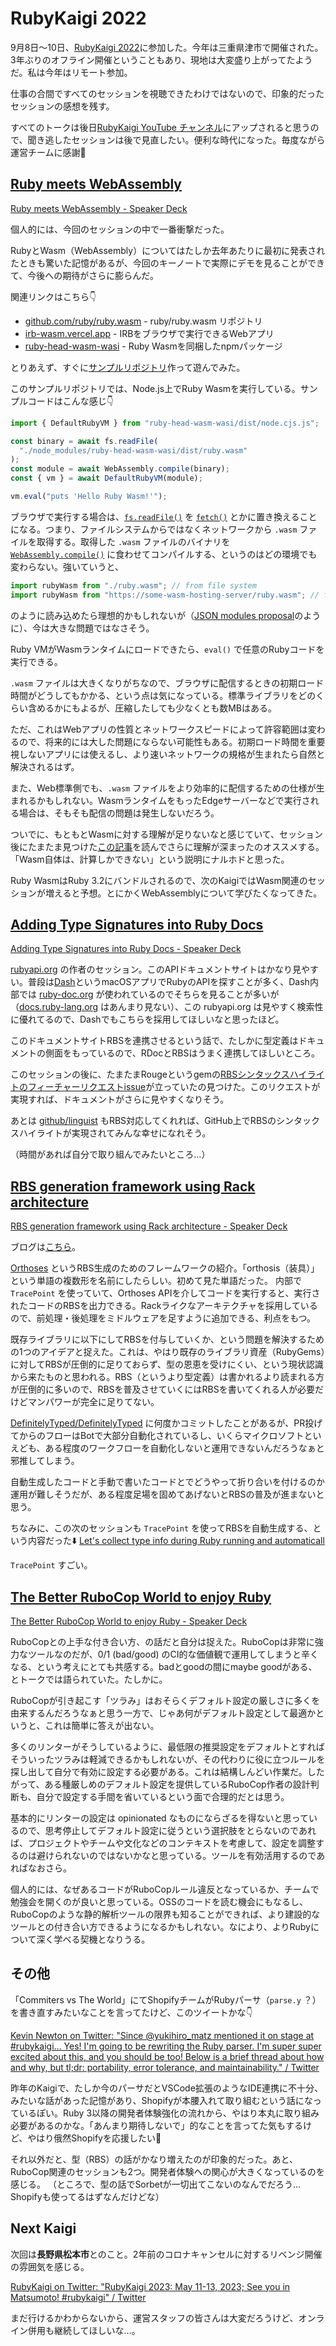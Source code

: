 # RubyKaigi 2022

9月8日〜10日、[RubyKaigi 2022](https://rubykaigi.org/2022/)に参加した。今年は三重県津市で開催された。
3年ぶりのオフライン開催ということもあり、現地は大変盛り上がってたようだ。私は今年はリモート参加。

仕事の合間ですべてのセッションを視聴できたわけではないので、印象的だったセッションの感想を残す。

すべてのトークは後日[RubyKaigi YouTube チャンネル](https://www.youtube.com/channel/UCBSg5zH-VFJ42BGQFk4VH2A)にアップされると思うので、聞き逃したセッションは後で見直したい。便利な時代になった。毎度ながら運営チームに感謝👏

## [Ruby meets WebAssembly](https://rubykaigi.org/2022/presentations/kateinoigakukun.html)

[Ruby meets WebAssembly - Speaker Deck](https://speakerdeck.com/player/fbfddfe5eccb4700a3ae600b814a9ce9)

個人的には、今回のセッションの中で一番衝撃だった。

RubyとWasm（WebAssembly）についてはたしか去年あたりに最初に発表されたときも驚いた記憶があるが、今回のキーノートで実際にデモを見ることができて、今後への期待がさらに膨らんだ。

関連リンクはこちら👇
- [github.com/ruby/ruby.wasm](https://github.com/ruby/ruby.wasm) - ruby/ruby.wasm リポジトリ
- [irb-wasm.vercel.app](https://irb-wasm.vercel.app) - IRBをブラウザで実行できるWebアプリ
- [ruby-head-wasm-wasi](https://www.npmjs.com/package/ruby-head-wasm-wasi) - Ruby Wasmを同梱したnpmパッケージ

とりあえず、すぐに[サンプルリポジトリ](https://github.com/ybiquitous/ruby-wasm-playground)作って遊んでみた。

このサンプルリポジトリでは、Node.js上でRuby Wasmを実行している。サンプルコードはこんな感じ👇

```js
import { DefaultRubyVM } from "ruby-head-wasm-wasi/dist/node.cjs.js";

const binary = await fs.readFile(
  "./node_modules/ruby-head-wasm-wasi/dist/ruby.wasm"
);
const module = await WebAssembly.compile(binary);
const { vm } = await DefaultRubyVM(module);

vm.eval("puts 'Hello Ruby Wasm!'");
```

ブラウザで実行する場合は、[`fs.readFile()`](https://nodejs.org/api/fs.html#fsreadfilepath-options-callback) を [`fetch()`](http://developer.mozilla.org/en-US/docs/Web/API/fetch) とかに置き換えることになる。つまり、ファイルシステムからではなくネットワークから `.wasm` ファイルを取得する。取得した `.wasm` ファイルのバイナリを [`WebAssembly.compile()`](http://developer.mozilla.org/en-US/docs/Web/JavaScript/Reference/Global_Objects/WebAssembly/compile) に食わせてコンパイルする、というのはどの環境でも変わらない。強いていうと、

```js
import rubyWasm from "./ruby.wasm"; // from file system
import rubyWasm from "https://some-wasm-hosting-server/ruby.wasm"; // from network
```

のように読み込めたら理想的かもしれないが（[JSON modules proposal](https://github.com/tc39/proposal-json-modules)のように）、今は大きな問題ではなさそう。

Ruby VMがWasmランタイムにロードできたら、`eval()` で任意のRubyコードを実行できる。

`.wasm` ファイルは大きくなりがちなので、ブラウザに配信するときの初期ロード時間がどうしてもかかる、という点は気になっている。標準ライブラリをどのくらい含めるかにもよるが、圧縮したしても少なくとも数MBはある。

ただ、これはWebアプリの性質とネットワークスピードによって許容範囲は変わるので、将来的には大した問題にならない可能性もある。初期ロード時間を重要視しないアプリには使えるし、より速いネットワークの規格が生まれたら自然と解決されるはず。

また、Web標準側でも、`.wasm` ファイルをより効率的に配信するための仕様が生まれるかもしれない。WasmランタイムをもったEdgeサーバーなどで実行される場合は、そもそも配信の問題は発生しないだろう。

ついでに、もともとWasmに対する理解が足りないなと感じていて、セッション後にたまたま見つけた[この記事](https://mixil.mixi.co.jp/people/12242)を読んでさらに理解が深まったのオススメする。「Wasm自体は、計算しかできない」という説明にナルホドと思った。

Ruby WasmはRuby 3.2にバンドルされるので、次のKaigiではWasm関連のセッションが増えると予想。とにかくWebAssemblyについて学びたくなってきた。

## [Adding Type Signatures into Ruby Docs](https://rubykaigi.org/2022/presentations/oceanicpanda.html)

[Adding Type Signatures into Ruby Docs - Speaker Deck](https://speakerdeck.com/player/a2b097dc2c5e4615a800a0786df76f97)

[rubyapi.org](https://rubyapi.org/) の作者のセッション。このAPIドキュメントサイトはかなり見やすい。普段は[Dash](https://kapeli.com/dash)というmacOSアプリでRubyのAPIを探すことが多く、Dash内部では [ruby-doc.org](https://ruby-doc.org/) が使われているのでそちらを見ることが多いが（[docs.ruby-lang.org](https://docs.ruby-lang.org/) はあんまり見ない）、この rubyapi.org は見やすく検索性に優れてるので、Dashでもこちらを採用してほしいなと思ったほど。

このドキュメントサイトRBSを連携させるという話で、たしかに型定義はドキュメントの側面をもっているので、RDocとRBSはうまく連携してほしいところ。

このセッションの後に、たまたまRougeというgemの[RBSシンタックスハイライトのフィーチャーリクエストissue](https://github.com/rouge-ruby/rouge/issues/1600)が立っていたの見つけた。このリクエストが実現すれば、ドキュメントがさらに見やすくなりそう。

あとは [github/linguist](https://github.com/github/linguist) もRBS対応してくれれば、GitHub上でRBSのシンタックスハイライトが実現されてみんな幸せになれそう。

（時間があれば自分で取り組んでみたいところ…）

## [RBS generation framework using Rack architecture](https://rubykaigi.org/2022/presentations/_ksss_.html)

[RBS generation framework using Rack architecture - Speaker Deck](https://speakerdeck.com/player/4d87c4ade696409aadf1e992971e60d4)

ブログは[こちら](https://ksss9.hatenablog.com/entry/2022/09/11/100155)。

[Orthoses](https://github.com/ksss/orthoses) というRBS生成のためのフレームワークの紹介。「orthosis（装具）」という単語の複数形を名前にしたらしい。初めて見た単語だった。
内部で `TracePoint` を使っていて、Orthoses APIを介してコードを実行すると、実行されたコードのRBSを出力できる。Rackライクなアーキテクチャを採用しているので、前処理・後処理をミドルウェアを足すように追加できる、利点をもつ。

既存ライブラリに以下にしてRBSを付与していくか、という問題を解決するための1つのアイデアと捉えた。これは、やはり既存のライブラリ資産（RubyGems）に対してRBSが圧倒的に足りておらず、型の恩恵を受けにくい、という現状認識から来たものと思われる。RBS（というより型定義）は書かれるより読まれる方が圧倒的に多いので、RBSを普及させていくにはRBSを書いてくれる人が必要だけどマンパワーが完全に足りてない。

[DefinitelyTyped/DefinitelyTyped](https://github.com/DefinitelyTyped/DefinitelyTyped) に何度かコミットしたことがあるが、PR投げてからのフローはBotで大部分自動化されているし、いくらマイクロソフトといえども、ある程度のワークフローを自動化しないと運用できないんだろうなぁと邪推してしまう。

自動生成したコードと手動で書いたコードとでどうやって折り合いを付けるのか運用が難しそうだが、ある程度足場を固めてあげないとRBSの普及が進まないと思う。

ちなみに、この次のセッションも `TracePoint` を使ってRBSを自動生成する、という内容だった⬇️
[Let's collect type info during Ruby running and automaticall](https://rubykaigi.org/2022/presentations/pink_bangbi.html)

`TracePoint` すごい。

## [The Better RuboCop World to enjoy Ruby](https://rubykaigi.org/2022/presentations/nay3.html)

[The Better RuboCop World to enjoy Ruby - Speaker Deck](https://speakerdeck.com/player/1c05e4592a734bbdb47329ee5eb3b9cb)

RuboCopとの上手な付き合い方、の話だと自分は捉えた。RuboCopは非常に強力なツールなのだが、0/1 (bad/good) のCI的な価値観で運用してしまうと辛くなる、という考えにとても共感する。badとgoodの間にmaybe goodがある、とトークでは語られていた。たしかに。

RuboCopが引き起こす「ツラみ」はおそらくデフォルト設定の厳しさに多くを由来するんだろうなぁと思う一方で、じゃあ何がデフォルト設定として最適かというと、これは簡単に答えが出ない。

多くのリンターがそうしているように、最低限の推奨設定をデフォルトとすればそういったツラみは軽減できるかもしれないが、その代わりに役に立つルールを探し出して自分で有効に設定する必要がある。これは結構しんどい作業だ。したがって、ある種厳しめのデフォルト設定を提供しているRuboCop作者の設計判断も、自分で設定する手間を省いているという面で合理的だとは思う。

基本的にリンターの設定は opinionated なものにならざるを得ないと思っているので、思考停止してデフォルト設定に従うという選択肢をとらないのであれば、プロジェクトやチームや文化などのコンテキストを考慮して、設定を調整するのは避けられないのではないかなと思っている。ツールを有効活用するのであればなおさら。

個人的には、なぜあるコードがRuboCopルール違反となっているか、チームで勉強会を開くのが良いと思っている。OSSのコードを読む機会にもなるし、RuboCopのような静的解析ツールの限界も知ることができれば、より建設的なツールとの付き合い方できるようになるかもしれない。なにより、よりRubyについて深く学べる契機となりうる。

## その他

「Commiters vs The World」にてShopifyチームがRubyパーサ（`parse.y` ？）を書き直すみたいなことを言ってたけど、このツイートかな👇

[Kevin Newton on Twitter: "Since @yukihiro_matz mentioned it on stage at #rubykaigi... Yes! I'm going to be rewriting the Ruby parser. I'm super super excited about this, and you should be too! Below is a brief thread about how and why, but tl;dr: portability, error tolerance, and maintainability." / Twitter](https://twitter.com/kddnewton/status/1568316056208547840)

昨年のKaigiで、たしか今のパーサだとVSCode拡張のようなIDE連携に不十分、みたいな話があった記憶があり、Shopifyが本腰入れて取り組むという話になっているぽい。Ruby 3以降の開発者体験強化の流れから、やはり本丸に取り組み必要があるのかな。「あんまり期待しないで」的なことを言ってた気もするけど、やはり俄然Shopifyを応援したい👏

それ以外だと、型（RBS）の話がかなり増えたのが印象的だった。あと、RuboCop関連のセッションも2つ。開発者体験への関心が大きくなっているのを感じる。
（ところで、型の話でSorbetが一切出てこないのなんでだろう…Shopifyも使ってるはずなんだけどな）

## Next Kaigi

次回は**長野県松本市**とのこと。2年前のコロナキャンセルに対するリベンジ開催の雰囲気を感じる。

[RubyKaigi on Twitter: "RubyKaigi 2023: May 11-13, 2023; See you in Matsumoto! #rubykaigi" / Twitter](https://twitter.com/rubykaigi/status/1568517449812946946)

まだ行けるかわからないから、運営スタッフの皆さんは大変だろうけど、オンライン併用も継続してほしいな…。
